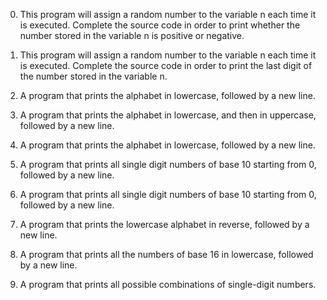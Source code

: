 0. This program will assign a random number to the variable n each time it is executed. Complete the source code in order to print whether the number stored in the variable n is positive or negative.

1. This program will assign a random number to the variable n each time it is executed. Complete the source code in order to print the last digit of the number stored in the variable n. 	 

2. A program that prints the alphabet in lowercase, followed by a new line.

3. A program that prints the alphabet in lowercase, and then in uppercase, followed by a new line.

4. A program that prints the alphabet in lowercase, followed by a new line.

5. A program that prints all single digit numbers of base 10 starting from 0, followed by a new line.

6. A program that prints all single digit numbers of base 10 starting from 0, followed by a new line.

7. A program that prints the lowercase alphabet in reverse, followed by a new line.

8. A program that prints all the numbers of base 16 in lowercase, followed by a new line.

9. A program that prints all possible combinations of single-digit numbers.
